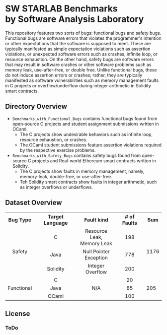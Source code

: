 # SW STARLAB Benchmarks<br>by Software Analysis Laboratory

This repository features two sorts of bugs: functional bugs and safety bugs. Functional bugs are software errors that violates the programmer's intention or other expectations that the software is supposed to meet. These are typically manifested as simple expectation violations such as assertion violations, or unexpected software errors such as crashes, infinite loop, or resource exhaustion. On the other hand, safety bugs are software errors that may result in software crashes or other software problems such as memory leak, use-after-free, or double free. Unlike functional bugs, these do not induce assertion errors or crashes; rather, they are typically manifested as software vulnerabilities such as memory management faults in C projects or overflow/underflow during integer arithmetic in Solidity smart contracts.

## Directory Overview

- `Benchmarks_with_Functional_Bugs` contains functional bugs found from open-source C projects and student assignment submissions written in OCaml.
    - The C projects show undesirable behaviors such as infinite loop, resource exhaustion, or crashes.
    - The OCaml student submissions feature assertion violations required by the respective exercise problems.
- `Benchmarks_with_Safety_Bugs` contains safety bugs found from open-source C projects and Real-world Ethereum smart contracts written in Solidity.
    - The C projects show faults in memory management, namely, memory-leak, double-free, or use-after-free. 
    - Teh Solidity smart contracts show faults in integer arithmetic, such as integer overflows or underflows.

## Dataset Overview
<table>
  <tbody>
    <tr>
      <th>Bug Type</th>
      <th align="center">Target Language</th>
      <th align="center">Fault kind</th>
      <th align="center"># of Faults</th>
      <th align="center">Sum</th>
    </tr>
  <tr>
    <td align="center" rowspan="3">Safety</td>
    <td align="center">C</td>
    <td align="center">Resource Leak,<br>Memory Leak</th>
    <td align="center">198</td>
    <td rowspan="3" align="center">1176</td> 
  </tr>
  <tr>
    <td align="center">Java</td>
    <td align="center">Null Pointer<br>Exception</th>
    <td align="center">778</td>
  </tr>
  <tr>
    <td align="center">Solidity</td>
    <td align="center">Integer<br>Overflow</th>
    <td align="center">200</td>
  </tr>
  <tr>
    <td align="center" rowspan="3">Functional</td>
    <td align="center">C</td>
    <td align="center" rowspan="3">N/A</th>
    <td align="center">20</td>
    <td rowspan="3">205</td> 
  </tr>
  <tr>
    <td align="center">Java</td>
    <td align="center">85</th>
  </tr>
  <tr>
    <td align="center">OCaml</td>
    <td align="center">100</th>
  </tr>
  </tbody>
</table>


  

## License
### ToDo
